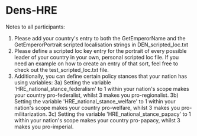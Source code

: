 # Dens-HRE

Notes to all participants:

1) Please add your country's entry to both the GetEmperorName and the GetEmperorPortrait scripted localisation strings in DEN_scripted_loc.txt
2) Please define a scripted loc key entry for the portrait of every possible leader of your country in your own, personal scripted loc file. If you need an example on how to create an entry of that sort, feel free to check out the test_scripted_loc.txt file.
3) Additionally, you can define certain policy stances that your nation has using variables:
	3a) Setting the variable 'HRE_national_stance_federalism' to 1 within your nation's scope makes your country pro-federalist, whilst 3 makes you pro-regionalist.
	3b) Setting the variable 'HRE_national_stance_welfare' to 1 within your nation's scope makes your country pro-welfare, whilst 3 makes you pro-militarization.
	3c) Setting the variable 'HRE_national_stance_papacy' to 1 within your nation's scope makes your country pro-papacy, whilst 3 makes you pro-imperial.